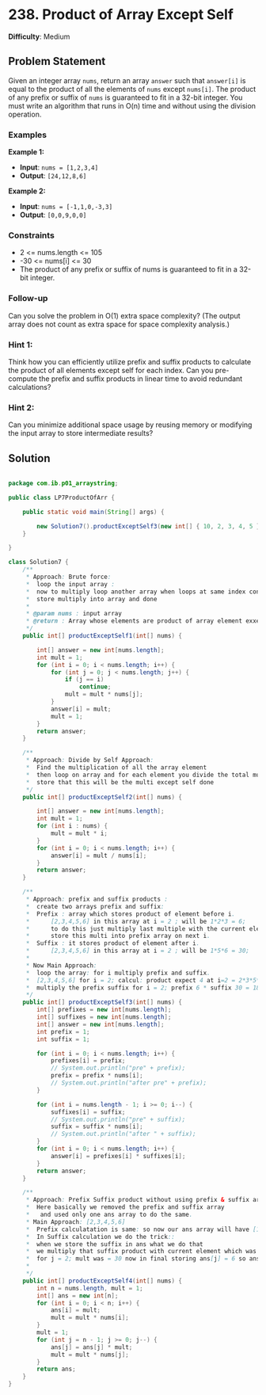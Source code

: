 # 238. Product of Array Except Self

**Difficulty**: Medium

## Problem Statement
Given an integer array `nums`, return an array `answer` such that `answer[i]` is equal to the product of all the elements of `nums` except `nums[i]`. The product of any prefix or suffix of `nums` is guaranteed to fit in a 32-bit integer. You must write an algorithm that runs in O(n) time and without using the division operation.

### Examples

**Example 1:**
- **Input**: `nums = [1,2,3,4]`
- **Output**: `[24,12,8,6]`

**Example 2:**
- **Input**: `nums = [-1,1,0,-3,3]`
- **Output**: `[0,0,9,0,0]`

### Constraints
- 2 <= nums.length <= 105
- -30 <= nums[i] <= 30
- The product of any prefix or suffix of nums is guaranteed to fit in a 32-bit integer.

### Follow-up
Can you solve the problem in O(1) extra space complexity? (The output array does not count as extra space for space complexity analysis.)

### Hint 1:
Think how you can efficiently utilize prefix and suffix products to calculate the product of all elements except self for each index. Can you pre-compute the prefix and suffix products in linear time to avoid redundant calculations?

### Hint 2:
Can you minimize additional space usage by reusing memory or modifying the input array to store intermediate results?

## Solution

```java

package com.ib.p01_arraystring;

public class LP7ProductOfArr {

	public static void main(String[] args) {

		new Solution7().productExceptSelf3(new int[] { 10, 2, 3, 4, 5 });
	}

}

class Solution7 {
	/**
	 * Approach: Brute force:
	 * 	loop the input array : 
	 * 	now to multiply loop another array when loops at same index continue;
	 * 	store multiply into array and done
	 * 
	 * @param nums : input array
	 * @return : Array whose elements are product of array element exxept self.
	 */
	public int[] productExceptSelf1(int[] nums) {

		int[] answer = new int[nums.length];
		int mult = 1;
		for (int i = 0; i < nums.length; i++) {
			for (int j = 0; j < nums.length; j++) {
				if (j == i)
					continue;
				mult = mult * nums[j];
			}
			answer[i] = mult;
			mult = 1;
		}
		return answer;
	}

	/**
	 * Approach: Divide by Self Approach:
	 * 	Find the multiplication of all the array element
	 * 	then loop on array and for each element you divide the total multi with curr element
	 * 	store that this will be the multi except self done
	 */
	public int[] productExceptSelf2(int[] nums) {

		int[] answer = new int[nums.length];
		int mult = 1;
		for (int i : nums) {
			mult = mult * i;
		}
		for (int i = 0; i < nums.length; i++) {
			answer[i] = mult / nums[i];
		}
		return answer;
	}

	/**
	 * Approach: prefix and suffix products :
	 * 	create two arrays prefix and suffix: 
	 * 	Prefix : array which stores product of element before i.
	 * 		[2,3,4,5,6] in this array at i = 2 ; will be 1*2*3 = 6;
	 * 		to do this just multiply last multiple with the current element
	 * 		store this multi into prefix array on next i.
	 * 	Suffix : it stores product of element after i.
	 * 		[2,3,4,5,6] in this array at i = 2 ; will be 1*5*6 = 30;
	 * 	
	 * Now Main Approach:
	 * 	loop the array: for i multiply prefix and suffix.
	 * 	[2,3,4,5,6] for i = 2; calcul: product expect 4 at i=2 = 2*3*5*6 = 180
	 * 	multiply the prefix suffix for i = 2; prefix 6 * suffix 30 = 180
	 */
	public int[] productExceptSelf3(int[] nums) {
		int[] prefixes = new int[nums.length];
		int[] suffixes = new int[nums.length];
		int[] answer = new int[nums.length];
		int prefix = 1;
		int suffix = 1;

		for (int i = 0; i < nums.length; i++) {
			prefixes[i] = prefix;
			// System.out.println("pre" + prefix);
			prefix = prefix * nums[i];
			// System.out.println("after pre" + prefix);
		}

		for (int i = nums.length - 1; i >= 0; i--) {
			suffixes[i] = suffix;
			// System.out.println("pre" + suffix);
			suffix = suffix * nums[i];
			// System.out.println("after " + suffix);
		}
		for (int i = 0; i < nums.length; i++) {
			answer[i] = prefixes[i] * suffixes[i];
		}
		return answer;
	}

	/**
	 * Approach: Prefix Suffix product without using prefix & suffix array:
	 * 	Here basically we removed the prefix and suffix array
	 * 	 and used only one ans array to do the same.
	 * Main Approach: [2,3,4,5,6]
	 * 	Prefix calculatation is same: so now our ans array will have [1,2,6,24,120]
	 * 	In Suffix calculation we do the trick:: 
	 * 	when we store the suffix in ans what we do that
	 * 	we multiply that suffix product with current element which was calculated prefix
	 * 	for j = 2; mult was = 30 now in final storing ans[j] = 6 so ans[j] = 6 * 30;
	 * 
	 */
	public int[] productExceptSelf4(int[] nums) {
		int n = nums.length, mult = 1;
		int[] ans = new int[n];
		for (int i = 0; i < n; i++) {
			ans[i] = mult;
			mult = mult * nums[i];
		}
		mult = 1;
		for (int j = n - 1; j >= 0; j--) {
			ans[j] = ans[j] * mult;
			mult = mult * nums[j];
		}
		return ans;
	}
}